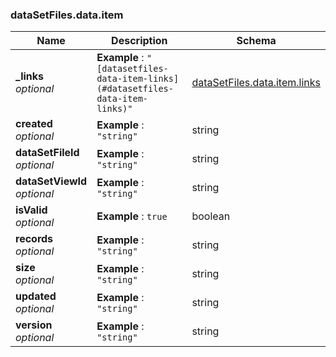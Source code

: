 
<a name="datasetfiles-data-item"></a>
### dataSetFiles.data.item

|Name|Description|Schema|
|---|---|---|
|**_links**  <br>*optional*|**Example** : `"[datasetfiles-data-item-links](#datasetfiles-data-item-links)"`|[dataSetFiles.data.item.links](dataSetFiles_data_item_links.md#datasetfiles-data-item-links)|
|**created**  <br>*optional*|**Example** : `"string"`|string|
|**dataSetFileId**  <br>*optional*|**Example** : `"string"`|string|
|**dataSetViewId**  <br>*optional*|**Example** : `"string"`|string|
|**isValid**  <br>*optional*|**Example** : `true`|boolean|
|**records**  <br>*optional*|**Example** : `"string"`|string|
|**size**  <br>*optional*|**Example** : `"string"`|string|
|**updated**  <br>*optional*|**Example** : `"string"`|string|
|**version**  <br>*optional*|**Example** : `"string"`|string|



